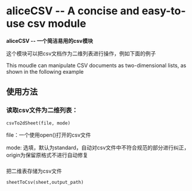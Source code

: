 # aliceCSV -- A concise and easy-to-use csv module   
**aliceCSV -- 一个简洁易用的csv模块**

这个模块可以把csv文档作为二维列表进行操作，例如下面的例子

This moudle can manipulate CSV documents as two-dimensional lists, as shown in the following example

## 使用方法

### 读取csv文件为二维列表：
```
csvTo2dSheet(file, mode)
```
file：一个使用open()打开的csv文件

mode: 选填，默认为standard，自动对csv文件中不符合规范的部分进行纠正，origin为保留原格式不进行自动修复




### 
把二维表存储为csv文件
```
sheetToCsv(sheet,output_path)
```

